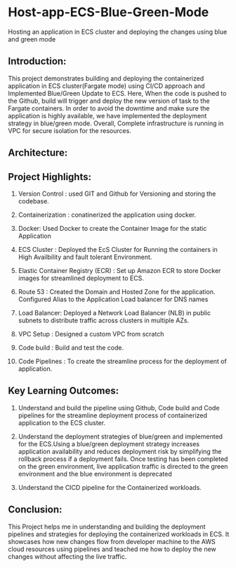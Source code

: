 # Host-app-ECS-Blue-Green-Mode
Hosting an application in ECS cluster and deploying the changes using blue and green mode

## Introduction:
This project demonstrates building and deploying the containerized application in ECS cluster(Fargate mode) using CI/CD approach and Implemented Blue/Green Update to ECS. Here, When the code is pushed to the Github, build will trigger and deploy the new version of task to the Fargate containers. In order to avoid the downtime and make sure the application is highly available, we have implemented the deployment strategy in blue/green mode. Overall, Complete infrastructure is running in VPC for secure isolation for the resources.


## Architecture:

## Project Highlights:
1. Version Control : used GIT and Github for Versioning and storing the codebase.

2. Containerization : conatinerized the application using docker.

3. Docker: Used Docker to create the Container Image for the static Application

4. ECS Cluster : Deployed the EcS Cluster for Running the containers in High Availbility and fault tolerant Environment.

5. Elastic Container Registry (ECR) : Set up Amazon ECR to store Docker images for streamlined deployment to ECS.

6. Route 53 : Created the Domain and Hosted Zone for the application. Configured Alias to the Application Load balancer for DNS names

7. Load Balancer: Deployed a Network Load Balancer (NLB) in public subnets to distribute traffic across clusters in multiple AZs.

8. VPC Setup : Designed a custom VPC from scratch

9. Code build : Build and test the code.

10. Code Pipelines : To create the streamline process for the deployment of application.

## Key Learning Outcomes:

1. Understand and build the pipeline using Github, Code build and Code pipelines for the streamline deployment process of containerized application to the ECS cluster.

2. Understand the deployment strategies of blue/green and implemented for the ECS.Using a blue/green deployment strategy increases application availability and reduces deployment risk by simplifying the rollback process if a deployment fails. Once testing has been completed on the green environment, live application traffic is directed to the green environment and the blue environment is deprecated

3. Understand the CICD pipeline for the Containerized workloads.


## Conclusion:
This Project helps me in understanding and building the deployment pipelines and strategies for deploying the containerized workloads in ECS. It showcases how new changes flow from developer machine to the AWS cloud resources using pipelines and teached me how to deploy the new changes without affecting the live traffic.
